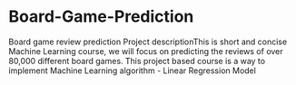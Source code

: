 # Board-Game-Prediction
Board game review prediction
Project descriptionThis is short and concise Machine Learning course, we will focus on predicting the reviews of over 80,000 different board games. 
This project based course is a way to implement Machine Learning algorithm - Linear Regression Model
